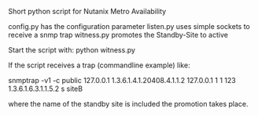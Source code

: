 Short python script for Nutanix Metro Availability

config.py has the configuration parameter
listen.py uses simple sockets to receive a snmp trap
witness.py promotes the Standby-Site to active

Start the script with: python witness.py

If the script receives a trap (commandline example) like:

snmptrap -v1 -c public 127.0.0.1 1.3.6.1.4.1.20408.4.1.1.2 127.0.0.1 1 1 123 1.3.6.1.6.3.1.1.5.2 s siteB

where the name of the standby site is included the promotion takes place.
